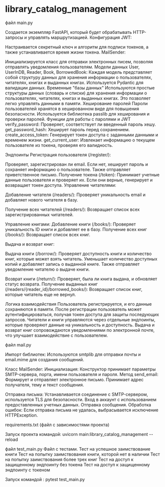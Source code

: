 # library_catalog_management

файл main.py

Создается экземпляр FastAPI, который будет обрабатывать HTTP-запросы и управлять маршрутизацией.
Конфигурация JWT:

Настраивается секретный ключ и алгоритм для подписи токенов, а также устанавливается время жизни токена.
MailSender:

Инициализируется класс для отправки электронных писем, позволяя отправлять уведомления пользователям.
Модели данных
User, UserInDB, Reader, Book, BorrowedBook:
Каждая модель представляет собой структуру данных для хранения информации о пользователях, читателях, книгах и выданных книгах. Используется Pydantic для валидации данных.
Временные "базы данных"
Используются простые структуры данных (словарь и списки) для хранения информации о пользователях, читателях, книгах и выданных книгах. Это позволяет легко управлять данными в памяти.
Хеширование паролей
Пароли пользователей хранятся в хешированном виде для повышения безопасности. Используется библиотека passlib для хеширования и проверки паролей.
Функции для работы с паролями и JWT
verify_password: Проверяет, соответствует ли введенный пароль хешу.
get_password_hash: Хеширует пароль перед сохранением.
create_access_token: Генерирует токен доступа с заданными данными и временем жизни.
get_current_user: Извлекает информацию о текущем пользователе из токена, проверяя его валидность.

Эндпоинты
Регистрация пользователя (/register/):

Проверяет, зарегистрирован ли email. Если нет, хеширует пароль и сохраняет информацию о пользователе. Также отправляет приветственное письмо.
Получение токена (/token):
Принимает учетные данные пользователя и проверяет их. Если они верные, генерирует и возвращает токен доступа.
Управление читателями:

Добавление читателя (/readers/): Проверяет уникальность email и добавляет нового читателя в базу.

Получение всех читателей (/readers/): Возвращает список всех зарегистрированных читателей.

Управление книгами:
Добавление книги (/books/): Проверяет уникальность ID книги и добавляет ее в базу.
Получение всех книг (/books/): Возвращает список всех книг.

Выдача и возврат книг:

Выдача книги (/borrow/): Проверяет доступность книги и количество книг, которые может взять читатель. Уменьшает количество доступных копий и добавляет запись о выданной книге. Также отправляет уведомление читателю о выдаче книги.

Возврат книги (/return/): Проверяет, была ли книга выдана, и обновляет статус возврата.
Получение выданных книг (/readers/{reader_id}/borrowed_books/): Возвращает список книг, которые читатель еще не вернул.

Логика взаимодействия
Пользователь регистрируется, и его данные сохраняются в памяти.
После регистрации пользователь может аутентифицироваться, получая токен доступа для защиты последующих запросов.
Читатели и книги управляются через отдельные эндпоинты, которые проверяют данные на уникальность и доступность.
Выдача и возврат книг сопровождаются уведомлениями по электронной почте, что улучшает взаимодействие с пользователем.

файл mail.py

Импорт библиотек: Используются smtplib для отправки почты и email.mime для создания сообщений.

Класс MailSender:
Инициализация: Конструктор принимает параметры SMTP-сервера, порта, имени пользователя и пароля.
Метод send_email: Формирует и отправляет электронное письмо. Принимает адрес получателя, тему и текст сообщения.

Отправка письма:
Устанавливается соединение с SMTP-сервером, используется TLS для безопасности.
Вход в аккаунт с использованием предоставленных учетных данных.
Отправка сообщения.
Обработка ошибок: Если отправка письма не удалась, выбрасывается исключение HTTPException.

requirements.txt (файл с зависимостями проекта)

Запуск проекта командой: uvicorn main:library_catalog_management --reload

файл test_main.py 
Файл с тестами. 
Тест на успешное заимствование книги
Тест на попытку заимствования книги, которой нет в наличии
Тест на попытку заимствования более трех книг
Тест на доступ к защищенному эндпоинту без токена
Тест на доступ к защищенному эндпоинту с токеном

Запуск командой : pytest test_main.py

    





